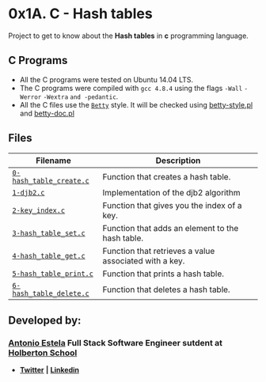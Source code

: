 # **0x1A. C - Hash tables**

Project to get to know about the **Hash tables** in **c** programming language.

## C Programs

- All the C programs were tested on Ubuntu 14.04 LTS.
- The C programs were compiled with `gcc 4.8.4` using the flags `-Wall` `-Werror` `-Wextra` `and -pedantic`.
- All the C files use the [`Betty`](https://github.com/holbertonschool/Betty/wiki) style. It will be checked using [betty-style.pl](https://github.com/holbertonschool/Betty/blob/master/betty-style.pl) and [betty-doc.pl](https://github.com/holbertonschool/Betty/blob/master/betty-doc.pl)

## Files

| Filename                                                     | Description                                                  |
| ------------------------------------------------------------ | ------------------------------------------------------------ |
| [`0-hash_table_create.c`](https://github.com/AntonioEstela/holbertonschool-low_level_programming/tree/master/0x1A-hash_tables/0-hash_table_create.c) | Function that creates a hash table.                      |
| [`1-djb2.c`](https://github.com/AntonioEstela/holbertonschool-low_level_programming/tree/master/0x1A-hash_tables/1-djb2.c) | Implementation of the djb2 algorithm |
| [`2-key_index.c`](https://github.com/AntonioEstela/holbertonschool-low_level_programming/tree/master/0x1A-hash_tables/2-key_index.c) | Function that gives you the index of a key. |
| [`3-hash_table_set.c`](https://github.com/AntonioEstela/holbertonschool-low_level_programming/tree/master/0x1A-hash_tables/3-hash_table_set.c) | Function that adds an element to the hash table.           |
| [`4-hash_table_get.c`](https://github.com/AntonioEstela/holbertonschool-low_level_programming/tree/master/0x1A-hash_tables/4-hash_table_get.c) | Function that retrieves a value associated with a key. |
| [`5-hash_table_print.c`](https://github.com/AntonioEstela/holbertonschool-low_level_programming/tree/master/0x1A-hash_tables/5-hash_table_print.c) | Function that prints a hash table.     |
| [`6-hash_table_delete.c`](https://github.com/AntonioEstela/holbertonschool-low_level_programming/tree/master/0x1A-hash_tables/6-hash_table_delete.c) | Function that deletes a hash table.                   |


## Developed by:

### [**Antonio Estela**](https://github.com/AntonioEstela) Full Stack Software Engineer sutdent at [**Holberton School**](https://www.holbertonschool.com/)

- [**Twitter**](https://twitter.com/Antonio__Estela) **|** [**Linkedin**](https://www.linkedin.com/in/antonio-josé-estela-7b2a64156/)